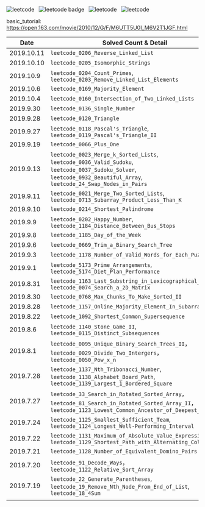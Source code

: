 ![leetcode](<https://leetcode-badge.chyroc.cn/?name=ly2015cntj&leetcode_badge_style=Leetcode%20|%20Rating-1506-green.svg>) &nbsp; ![leetcode badge](<https://leetcode-badge.chyroc.cn/?name=ly2015cntj&leetcode_badge_style=Leetcode%20|%20Global%20Ranking-38487/112269-green.svg>) &nbsp; ![leetcode](<https://leetcode-badge.chyroc.cn/?name=ly2015cntj&leetcode_badge_style=Solved/Total-{{.solved_question}}/{{.all_question}}-green.svg>) &nbsp; ![leetcode](<https://leetcode-badge.chyroc.cn/?name=ly2015cntj&leetcode_badge_style=Accepted/Total-{{.accepted_submission}}/{{.all_submission}}-green.svg>)

basic_tutorial: https://open.163.com/movie/2010/12/G/F/M6UTT5U0I_M6V2T1JGF.html

| Date      | Solved Count & Detail                                        |
| --------- | ------------------------------------------------------------ |
| 2019.10.11 | `leetcode_0206_Reverse_Linked_List` |
| 2019.10.10 | `leetcode_0205_Isomorphic_Strings` |
| 2019.10.9 | `leetcode_0204_Count_Primes`, `leetcode_0203_Remove_Linked_List_Elements` |
| 2019.10.6 | `leetcode_0169_Majority_Element` |
| 2019.10.4 | `leetcode_0160_Intersection_of_Two_Linked_Lists` |
| 2019.9.30 | `leetcode_0136_Single_Number` |
| 2019.9.28 | `leetcode_0120_Triangle` |
| 2019.9.27 | `leetcode_0118_Pascal's_Triangle`,<br/>`leetcode_0119_Pascal's_Triangle_II` |
| 2019.9.19 | `leetcode_0066_Plus_One` |
| 2019.9.13 | `leetcode_0023_Merge_k_Sorted_Lists`,<br/>`leetcode_0036_Valid_Sudoku`,<br/>`leetcode_0037_Sudoku_Solver`,<br/>`leetcode_0932_Beautiful_Array`,<br/>`leetcode_24_Swap_Nodes_in_Pairs` |
| 2019.9.11 | `leetcode_0021_Merge_Two_Sorted_Lists`,<br/>`leetcode_0713_Subarray_Product_Less_Than_K` |
| 2019.9.10 | `leetcode_0214_Shortest_Palindrome` |
| 2019.9.9 | `leetcode_0202_Happy_Number`,<br/>`leetcode_1184_Distance_Between_Bus_Stops` |
| 2019.9.8 | `leetcode_1185_Day_of_the_Week` |
| 2019.9.6 | `leetcode_0669_Trim_a_Binary_Search_Tree` |
| 2019.9.3 | `leetcode_1178_Number_of_Valid_Words_for_Each_Puzzle` |
| 2019.9.1 | `leetcode_5173_Prime_Arrangements`,<br/>`leetcode_5174_Diet_Plan_Performance` |
| 2019.8.31 | `leetcode_1163_Last_Substring_in_Lexicographical_Order`,<br/>`leetcode_0074_Search_a_2D_Matrix` |
| 2019.8.30 | `leetcode_0768_Max_Chunks_To_Make_Sorted_II` |
| 2019.8.28 | `leetcode_1157_Online_Majority_Element_In_Subarray`          |
| 2019.8.22 | `leetcode_1092_Shortest_Common_Supersequence`                |
| 2019.8.6  | `leetcode_1140_Stone_Game_II`,<br/>`leetcode_0115_Distinct_Subsequences` |
| 2019.8.1  | `leetcode_0095_Unique_Binary_Search_Trees_II`，<br/>`leetcode_0029_Divide_Two_Intergers`，<br/>`leetcode_0050_Pow_x_n` |
| 2019.7.28 | `leetcode_1137_Nth_Tribonacci_Number`,<br/>`leetcode_1138_Alphabet_Board_Path`,<br/>`leetcode_1139_Largest_1_Bordered_Square` |
| 2019.7.27 | `leetcode_33_Search_in_Rotated_Sorted_Array`，<br/>`leetcode_81_Search_in_Rotated_Sorted_Array_II`，<br/>`leetcode_1123_Lowest_Common_Ancestor_of_Deepest_Leaves` |
| 2019.7.24 | `leetcode_1125_Smallest_Sufficient_Team`,<br/>`leetcode_1124_Longest_Well-Performing_Interval` |
| 2019.7.22 | `leetcode_1131_Maximum_of_Absolute_Value_Expression`,<br/>`leetcode_1129_Shortest_Path_with_Alternating_Color` |
| 2019.7.21 | `leetcode_1128_Number_of_Equivalent_Domino_Pairs`            |
| 2019.7.20 | `leetcode_91_Decode_Ways`，<br/>`leetcode_1122_Relative_Sort_Array` |
| 2019.7.19 | `leetcode_22_Generate_Parentheses`,<br/>`leetcode_19_Remove_Nth_Node_From_End_of_List`,<br/>`leetcode_18_4Sum` |
|           |                                                              |

